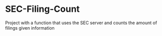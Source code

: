 # SEC-Filing-Count
Project with a function that uses the SEC server and counts the amount of filings given information
